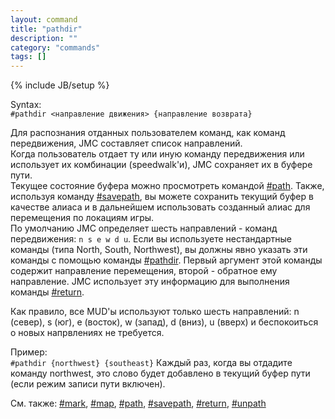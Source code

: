 ```yaml
---
layout: command
title: "pathdir"
description: ""
category: "commands"
tags: []
---
```

{% include JB/setup %}

Syntax:  
`#pathdir <направление движения> {направление возврата}`

Для распознания отданных пользователем команд, как команд передвижения, JMC составляет список направлений.   
Когда пользователь отдает ту или иную команду передвижения или использует их комбинации (speedwalk'и), JMC сохраняет их в буфере пути.  
Текущее состояние буфера можно просмотреть командой [#path](#path). Также, используя команду [#savepath](#savepath), 
вы можете сохранить текущий буфер в качестве алиаса и в дальнейшем использовать созданный алиас для перемещения по локациям игры.   
По умолчанию JMC определяет шесть направлений - команд передвижения: `n s e w d u`. Если вы используете нестандартные команды (типа North, South, Northwest), 
вы должны явно указать эти команды с помощью команды [#pathdir](#pathdir). Первый аргумент этой команды содержит направление перемещения, второй - обратное ему направление. JMC использует эту информацию для выполнения команды [#return](#return).  

Как правило, все MUD'ы используют только шесть направлений: n (север), s (юг), e (восток), w (запад), d (вниз), u (вверх) и беспокоиться о новых напрвлениях не требуется.

Пример:  
`#pathdir {northwest} {southeast}` 
Каждый раз, когда вы отдадите команду northwest, это слово будет добавлено в текущий буфер пути (если режим записи пути включен).

См. также: [#mark](#mark), [#map](#map), [#path](#path), [#savepath](#savepath), [#return](#return), [#unpath](#unpath)
